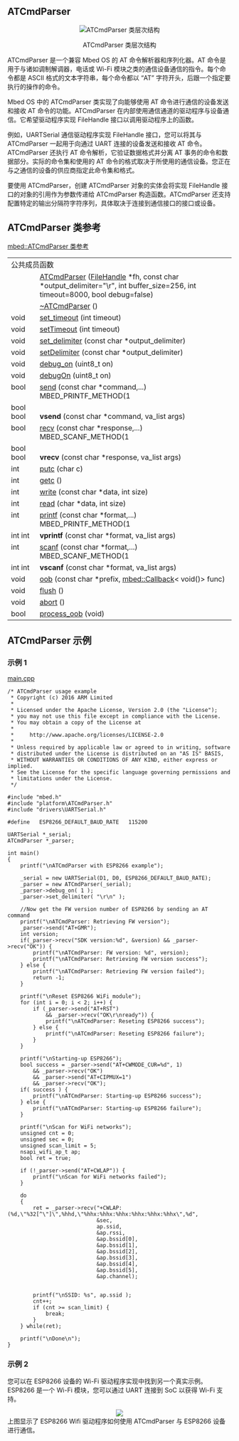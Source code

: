 ## ATCmdParser
<div align=center><img title="ATCmdParser 类层次结构" src="https://os.mbed.com/docs/v5.9/mbed-os-api-doxy/classmbed_1_1_a_t_cmd_parser.png">

ATCmdParser 类层次结构</div>

ATCmdParser 是一个兼容 Mbed OS 的 AT 命令解析器和序列化器。AT 命令是用于与诸如调制解调器，电话或 Wi-Fi 模块之类的通信设备通信的指令。每个命令都是 ASCII 格式的文本字符串，每个命令都以 “AT” 字符开头，后跟一个指定要执行的操作的命令。

Mbed OS 中的 ATCmdParser 类实现了向能够使用 AT 命令进行通信的设备发送和接收 AT 命令的功能。ATCmdParser 在内部使用通信通道的驱动程序与设备通信。它希望驱动程序实现 FileHandle 接口以调用驱动程序上的函数。

例如，UARTSerial 通信驱动程序实现 FileHandle 接口，您可以将其与 ATCmdParser 一起用于向通过 UART 连接的设备发送和接收 AT 命令。ATCmdParser 还执行 AT 命令解析，它验证数据格式并分离 AT 事务的命令和数据部分。实际的命令集和使用的 AT 命令的格式取决于所使用的通信设备。您正在与之通信的设备的供应商指定此命令集和格式。

要使用 ATCmdParser，创建 ATCmdParser 对象的实体会将实现 FileHandle 接口的对象的引用作为参数传递给 ATCmdParser 构造函数。ATCmdParser 还支持配置特定的输出分隔符字符序列，具体取决于连接到通信接口的接口或设备。

## ATCmdParser 类参考

[mbed::ATCmdParser 类参考](http://os.mbed.com/docs/v5.9/mbed-os-api-doxy/classmbed_1_1_a_t_cmd_parser.html)

<table><tbody><tr><td colspan="2">公共成员函数</td>
		</tr><tr><td style="vertical-align:top;">&nbsp;</td>
			<td style="vertical-align:bottom;"><a href="http://os.mbed.com/docs/v5.9/mbed-os-api-doxy/classmbed_1_1_a_t_cmd_parser.html#ac356160a5b9f7071993c98fd634ae85b" rel="nofollow" target="_blank">ATCmdParser</a> (<a href="http://os.mbed.com/docs/v5.9/mbed-os-api-doxy/classmbed_1_1_file_handle.html" rel="nofollow" target="_blank">FileHandle</a> *fh, const char *output_delimiter="\r", int buffer_size=256, int timeout=8000, bool debug=false)</td>
		</tr><tr><td style="vertical-align:top;">&nbsp;</td>
			<td style="vertical-align:bottom;"><a href="http://os.mbed.com/docs/v5.9/mbed-os-api-doxy/classmbed_1_1_a_t_cmd_parser.html#a6c13a71ca63ad6e85dac0c9c3ddafceb" rel="nofollow" target="_blank">~ATCmdParser</a> ()</td>
		</tr><tr><td style="vertical-align:top;">void&nbsp;</td>
			<td style="vertical-align:bottom;"><a href="http://os.mbed.com/docs/v5.9/mbed-os-api-doxy/classmbed_1_1_a_t_cmd_parser.html#a5793dc3e465ea1d75900fd39cd521a39" rel="nofollow" target="_blank">set_timeout</a> (int timeout)</td>
		</tr><tr><td style="vertical-align:top;">void&nbsp;</td>
			<td style="vertical-align:bottom;"><a href="http://os.mbed.com/docs/v5.9/mbed-os-api-doxy/classmbed_1_1_a_t_cmd_parser.html#aa6f75c5412af6ec0f32ec37a47fe0141" rel="nofollow" target="_blank">setTimeout</a> (int timeout)</td>
		</tr><tr><td style="vertical-align:top;">void&nbsp;</td>
			<td style="vertical-align:bottom;"><a href="http://os.mbed.com/docs/v5.9/mbed-os-api-doxy/classmbed_1_1_a_t_cmd_parser.html#a161f45bc303b531bf244649d3dc2abf7" rel="nofollow" target="_blank">set_delimiter</a> (const char *output_delimiter)</td>
		</tr><tr><td style="vertical-align:top;">void&nbsp;</td>
			<td style="vertical-align:bottom;"><a href="http://os.mbed.com/docs/v5.9/mbed-os-api-doxy/classmbed_1_1_a_t_cmd_parser.html#ac62403dd25cd69c0313ef0dcf469d733" rel="nofollow" target="_blank">setDelimiter</a> (const char *output_delimiter)</td>
		</tr><tr><td style="vertical-align:top;">void&nbsp;</td>
			<td style="vertical-align:bottom;"><a href="http://os.mbed.com/docs/v5.9/mbed-os-api-doxy/classmbed_1_1_a_t_cmd_parser.html#af52940b44048cabaf4a9dd57a3b7e8d2" rel="nofollow" target="_blank">debug_on</a> (uint8_t on)</td>
		</tr><tr><td style="vertical-align:top;">void&nbsp;</td>
			<td style="vertical-align:bottom;"><a href="http://os.mbed.com/docs/v5.9/mbed-os-api-doxy/classmbed_1_1_a_t_cmd_parser.html#ab0caafded88c752969c1885e919ce710" rel="nofollow" target="_blank">debugOn</a> (uint8_t on)</td>
		</tr><tr><td style="vertical-align:top;">bool&nbsp;</td>
			<td style="vertical-align:bottom;"><a href="http://os.mbed.com/docs/v5.9/mbed-os-api-doxy/classmbed_1_1_a_t_cmd_parser.html#a1840d783ca5a932ae3a63e2b24083068" rel="nofollow" target="_blank">send</a> (const char *command,...) MBED_PRINTF_METHOD(1</td>
		</tr><tr><td style="vertical-align:top;"><a id="ad439cb8be709b3ba75a0894025290524" target="_blank"></a> bool bool&nbsp;</td>
			<td style="vertical-align:bottom;"><strong>vsend</strong> (const char *command, va_list args)</td>
		</tr><tr><td style="vertical-align:top;">bool&nbsp;</td>
			<td style="vertical-align:bottom;"><a href="http://os.mbed.com/docs/v5.9/mbed-os-api-doxy/classmbed_1_1_a_t_cmd_parser.html#ae1423ae3220c4f33ce68d0048d84805b" rel="nofollow" target="_blank">recv</a> (const char *response,...) MBED_SCANF_METHOD(1</td>
		</tr><tr><td style="vertical-align:top;"><a id="a0483ca6634e0749fe8c327f0c1c08d27" target="_blank"></a> bool bool&nbsp;</td>
			<td style="vertical-align:bottom;"><strong>vrecv</strong> (const char *response, va_list args)</td>
		</tr><tr><td style="vertical-align:top;">int&nbsp;</td>
			<td style="vertical-align:bottom;"><a href="http://os.mbed.com/docs/v5.9/mbed-os-api-doxy/classmbed_1_1_a_t_cmd_parser.html#a7413fde82d92056db6ab15500ed06eba" rel="nofollow" target="_blank">putc</a> (char c)</td>
		</tr><tr><td style="vertical-align:top;">int&nbsp;</td>
			<td style="vertical-align:bottom;"><a href="http://os.mbed.com/docs/v5.9/mbed-os-api-doxy/classmbed_1_1_a_t_cmd_parser.html#af9624e0d8bedd2fd9c44969676298a86" rel="nofollow" target="_blank">getc</a> ()</td>
		</tr><tr><td style="vertical-align:top;">int&nbsp;</td>
			<td style="vertical-align:bottom;"><a href="http://os.mbed.com/docs/v5.9/mbed-os-api-doxy/classmbed_1_1_a_t_cmd_parser.html#af18e22e7f2ef71c7085dca69e9514d71" rel="nofollow" target="_blank">write</a> (const char *data, int size)</td>
		</tr><tr><td style="vertical-align:top;">int&nbsp;</td>
			<td style="vertical-align:bottom;"><a href="http://os.mbed.com/docs/v5.9/mbed-os-api-doxy/classmbed_1_1_a_t_cmd_parser.html#a0c94fc00011f581b123b9f7a1f957a4a" rel="nofollow" target="_blank">read</a> (char *data, int size)</td>
		</tr><tr><td style="vertical-align:top;">int&nbsp;</td>
			<td style="vertical-align:bottom;"><a href="http://os.mbed.com/docs/v5.9/mbed-os-api-doxy/classmbed_1_1_a_t_cmd_parser.html#a62745f65942fa900f8db942c41d71eb2" rel="nofollow" target="_blank">printf</a> (const char *format,...) MBED_PRINTF_METHOD(1</td>
		</tr><tr><td style="vertical-align:top;"><a id="ac213f5a5a9ee6e3d2aa8db665a407ce0" target="_blank"></a> int int&nbsp;</td>
			<td style="vertical-align:bottom;"><strong>vprintf</strong> (const char *format, va_list args)</td>
		</tr><tr><td style="vertical-align:top;">int&nbsp;</td>
			<td style="vertical-align:bottom;"><a href="http://os.mbed.com/docs/v5.9/mbed-os-api-doxy/classmbed_1_1_a_t_cmd_parser.html#adacc05f03d8cbd5525c2ee6bb7c4b2cc" rel="nofollow" target="_blank">scanf</a> (const char *format,...) MBED_SCANF_METHOD(1</td>
		</tr><tr><td style="vertical-align:top;"><a id="a551ffc2d5b690a6d8a8db2fad836873e" target="_blank"></a> int int&nbsp;</td>
			<td style="vertical-align:bottom;"><strong>vscanf</strong> (const char *format, va_list args)</td>
		</tr><tr><td style="vertical-align:top;">void&nbsp;</td>
			<td style="vertical-align:bottom;"><a href="http://os.mbed.com/docs/v5.9/mbed-os-api-doxy/classmbed_1_1_a_t_cmd_parser.html#aa56612d840083453e15c9783a6432edf" rel="nofollow" target="_blank">oob</a> (const char *prefix, <a href="http://os.mbed.com/docs/v5.9/mbed-os-api-doxy/classmbed_1_1_callback.html" rel="nofollow" target="_blank">mbed::Callback</a>&lt; void()&gt; func)</td>
		</tr><tr><td style="vertical-align:top;">void&nbsp;</td>
			<td style="vertical-align:bottom;"><a href="http://os.mbed.com/docs/v5.9/mbed-os-api-doxy/classmbed_1_1_a_t_cmd_parser.html#a08ba24d981217ba5cbb5ec3b2f6d570a" rel="nofollow" target="_blank">flush</a> ()</td>
		</tr><tr><td style="vertical-align:top;">void&nbsp;</td>
			<td style="vertical-align:bottom;"><a href="http://os.mbed.com/docs/v5.9/mbed-os-api-doxy/classmbed_1_1_a_t_cmd_parser.html#ab8262849789f2048670a846d229da2da" rel="nofollow" target="_blank">abort</a> ()</td>
		</tr><tr><td style="vertical-align:top;">bool&nbsp;</td>
			<td style="vertical-align:bottom;"><a href="http://os.mbed.com/docs/v5.9/mbed-os-api-doxy/classmbed_1_1_a_t_cmd_parser.html#a0853ff207329997afe958d984aa98dcd" rel="nofollow" target="_blank">process_oob</a> (void)</td>
		</tr></tbody></table>

## ATCmdParser 示例

### 示例 1

[main.cpp](https://github.com/ARMmbed/mbed-os-example-atcmdparser/blob/master/main.cpp)               
```
/* ATCmdParser usage example
 * Copyright (c) 2016 ARM Limited
 *
 * Licensed under the Apache License, Version 2.0 (the "License");
 * you may not use this file except in compliance with the License.
 * You may obtain a copy of the License at
 *
 *     http://www.apache.org/licenses/LICENSE-2.0
 *
 * Unless required by applicable law or agreed to in writing, software
 * distributed under the License is distributed on an "AS IS" BASIS,
 * WITHOUT WARRANTIES OR CONDITIONS OF ANY KIND, either express or implied.
 * See the License for the specific language governing permissions and
 * limitations under the License.
 */
 
#include "mbed.h"
#include "platform\ATCmdParser.h"
#include "drivers\UARTSerial.h"
 
#define   ESP8266_DEFAULT_BAUD_RATE   115200
 
UARTSerial *_serial;
ATCmdParser *_parser;
 
int main()
{
    printf("\nATCmdParser with ESP8266 example");
    
    _serial = new UARTSerial(D1, D0, ESP8266_DEFAULT_BAUD_RATE);
    _parser = new ATCmdParser(_serial);
    _parser->debug_on( 1 );
    _parser->set_delimiter( "\r\n" );
    
    //Now get the FW version number of ESP8266 by sending an AT command 
    printf("\nATCmdParser: Retrieving FW version");
    _parser->send("AT+GMR");
    int version;
    if(_parser->recv("SDK version:%d", &version) && _parser->recv("OK")) {
        printf("\nATCmdParser: FW version: %d", version);
        printf("\nATCmdParser: Retrieving FW version success");
    } else { 
        printf("\nATCmdParser: Retrieving FW version failed");
        return -1;
    }
    
    printf("\nReset ESP8266 WiFi module");
    for (int i = 0; i < 2; i++) {
        if (_parser->send("AT+RST")
            && _parser->recv("OK\r\nready")) {
            printf("\nATCmdParser: Reseting ESP8266 success");
        } else {
            printf("\nATCmdParser: Reseting ESP8266 failure");
        }
    }
    
    printf("\nStarting-up ESP8266");
    bool success = _parser->send("AT+CWMODE_CUR=%d", 1)
        && _parser->recv("OK")
        && _parser->send("AT+CIPMUX=1")
        && _parser->recv("OK");
    if( success ) {
        printf("\nATCmdParser: Starting-up ESP8266 success");
    } else {
        printf("\nATCmdParser: Starting-up ESP8266 failure");
    }      
 
    printf("\nScan for WiFi networks");
    unsigned cnt = 0;
    unsigned sec = 0;
    unsigned scan_limit = 5;
    nsapi_wifi_ap_t ap;
    bool ret = true;
    
    if (!_parser->send("AT+CWLAP")) {
        printf("\nScan for WiFi networks failed");
    }
 
    do
    {
        ret = _parser->recv("+CWLAP:(%d,\"%32[^\"]\",%hhd,\"%hhx:%hhx:%hhx:%hhx:%hhx:%hhx\",%d", 
                            &sec, 
                            ap.ssid,
                            &ap.rssi, 
                            &ap.bssid[0], 
                            &ap.bssid[1], 
                            &ap.bssid[2], 
                            &ap.bssid[3], 
                            &ap.bssid[4],
                            &ap.bssid[5], 
                            &ap.channel);
        
 
        printf("\nSSID: %s", ap.ssid );
        cnt++;
        if (cnt >= scan_limit) {
            break;
        }
    } while(ret);
    
    printf("\nDone\n");
}
```
### 示例 2

您可以在 ESP8266 设备的 Wi-Fi 驱动程序实现中找到另一个真实示例。ESP8266 是一个 Wi-Fi 模块，您可以通过 UART 连接到 SoC 以获得 Wi-Fi 支持。
<div align=center><img src="https://s3-us-west-2.amazonaws.com/mbed-os-docs-images/atcmdparser_esp8266.png">
</div>
上图显示了 ESP8266 Wifi 驱动程序如何使用 ATCmdParser 与 ESP8266 设备进行通信。